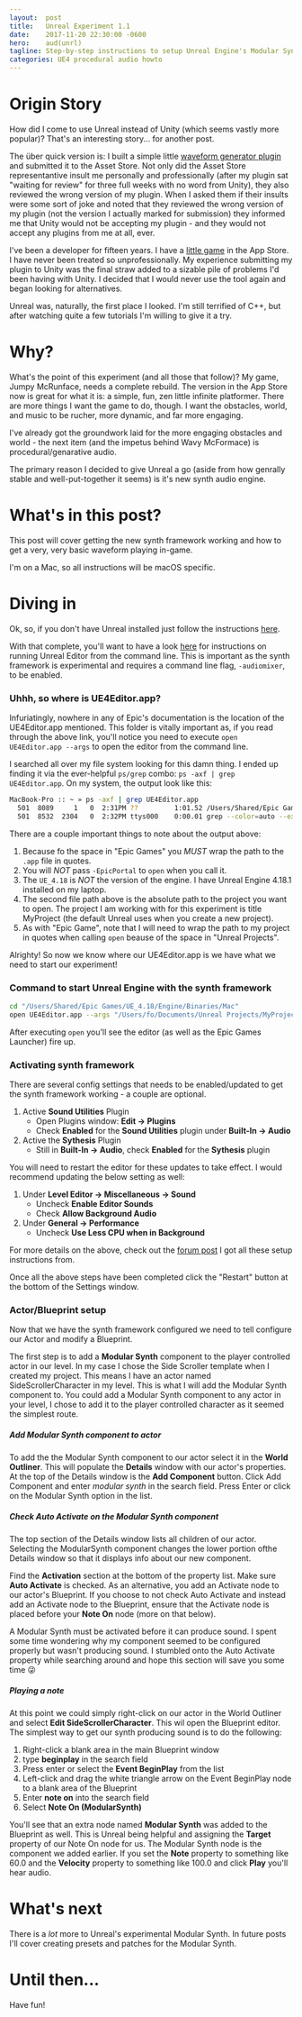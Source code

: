 ```yaml
---
layout:  post
title:   Unreal Experiment 1.1
date:    2017-11-20 22:30:00 -0600
hero:    aud(unrl)
tagline: Step-by-step instructions to setup Unreal Engine's Modular Synth toolkit
categories: UE4 procedural audio howto
---
```


# Origin Story

How did I come to use Unreal instead of Unity (which seems vastly more popular)? That's an interesting story... for another post.

The über quick version is: I built a simple little [waveform generator plugin](https://github.com/bsgbryan/wavy-mcformface) and submitted it to the Asset Store. Not only did the Asset Store representantive insult me personally and professionally (after my plugin sat "waiting for review" for three full weeks with no word from Unity), they also reviewed the wrong version of my plugin. When I asked them if their insults were some sort of joke and noted that they reviewed the wrong version of my plugin (not the version I actually marked for submission) they informed me that Unity would not be accepting my plugin - and they would not accept any plugins from me at all, ever.

I've been a developer for fifteen years. I have a [little game](https://itunes.apple.com/us/app/jumpy-mcrunface/id1151471322?mt=8) in the App Store. I have never been treated so unprofessionally. My experience submitting my plugin to Unity was the final straw added to a sizable pile of problems I'd been having with Unity. I decided that I would never use the tool again and began looking for alternatives.

Unreal was, naturally, the first place I looked. I'm still terrified of C++, but after watching quite a few tutorials I'm willing to give it a try.

# Why?

What's the point of this experiment (and all those that follow)? My game, Jumpy McRunface, needs a complete rebuild. The version in the App Store now is great for what it is: a simple, fun, zen little infinite platformer. There are more things I want the game to do, though. I want the obstacles, world, and music to be rucher, more dynamic, and far more engaging.

I've already got the groundwork laid for the more engaging obstacles and world - the next item (and the impetus behind Wavy McFormace) is procedural/genarative audio.

The primary reason I decided to give Unreal a go (aside from how genrally stable and well-put-together it seems) is it's new synth audio engine.

# What's in this post?

This post will cover getting the new synth framework working and how to get a very, very basic waveform playing in-game.

I'm on a Mac, so all instructions will be macOS specific.

# Diving in

Ok, so, if you don't have Unreal installed just follow the instructions [here](https://docs.unrealengine.com/latest/INT/GettingStarted/Installation/).

With that complete, you'll want to have a look [here](https://docs.unrealengine.com/latest/INT/GettingStarted/RunningUnrealEngine/) for instructions on running Unreal Editor from the command line. This is important as the synth framework is experimental and requires a command line flag, `-audiomixer`, to be enabled.

### Uhhh, so where is UE4Editor.app?

Infuriatingly, nowhere in any of Epic's documentation is the location of the UE4Editor.app mentioned. This folder is vitally important as, if you read through the above link, you'll notice you need to execute `open UE4Editor.app --args` to open the editor from the command line.

I searched all over my file system looking for this damn thing. I ended up finding it via the ever-helpful `ps/grep` combo: `ps -axf | grep UE4Editor.app`. On my system, the output look like this:

```sh
MacBook-Pro :: ~ » ps -axf | grep UE4Editor.app
  501  8089     1   0  2:31PM ??         1:01.52 /Users/Shared/Epic Games/UE_4.18/Engine/Binaries/Mac/UE4Editor.app/Contents/MacOS/UE4Editor /Users/fo/Documents/Unreal Projects/MyProject/MyProject.uproject -EpicPortal
  501  8532  2304   0  2:32PM ttys000    0:00.01 grep --color=auto --exclude-dir=.bzr --exclude-dir=CVS --exclude-dir=.git --exclude-dir=.hg --exclude-dir=.svn UE4Editor.app
```

There are a couple important things to note about the output above:

1. Because fo the space in "Epic Games" you _MUST_ wrap the path to the `.app` file in quotes.
2. You will _NOT_ pass `-EpicPortal` to `open` when you call it.
3. The `UE_4.18` is _NOT_ the version of the engine. I have Unreal Engine 4.18.1 installed on my laptop.
4. The second file path above is the absolute path to the project you want to open. The project I am working with for this experiment is title MyProject (the default Unreal uses when you create a new project).
5. As with "Epic Game", note that I will need to wrap the path to my project in quotes when calling `open` beause of the space in "Unreal Projects".

Alrighty! So now we know where our UE4Editor.app is we have what we need to start our experiment!

### Command to start Unreal Engine with the synth framework

```sh
cd "/Users/Shared/Epic Games/UE_4.18/Engine/Binaries/Mac"
open UE4Editor.app --args "/Users/fo/Documents/Unreal Projects/MyProject/MyProject.uproject" -audiomixer
```

After executing `open` you'll see the editor (as well as the Epic Games Launcher) fire up.

### Activating synth framework

There are several config settings that needs to be enabled/updated to get the synth framework working - a couple are optional.

1. Active **Sound Utilities** Plugin
    * Open Plugins window: **Edit -> Plugins**
    * Check **Enabled** for the **Sound Utilities** plugin under **Built-In -> Audio**
2. Active the **Sythesis** Plugin
    * Still in **Built-In -> Audio**, check **Enabled** for the **Sythesis** plugin

You will need to restart the editor for these updates to take effect. I would recommend updating the below setting as well:

1. Under **Level Editor -> Miscellaneous -> Sound**
    * Uncheck **Enable Editor Sounds**
    * Check **Allow Background Audio**
2. Under **General -> Performance**
    * Uncheck **Use Less CPU when in Background**

For more details on the above, check out the [forum post](https://forums.unrealengine.com/development-discussion/audio/116874-new-audio-engine-early-access-quick-start-guide) I got all these setup instructions from.

Once all the above steps have been completed click the "Restart" button at the bottom of the Settings window.

### Actor/Blueprint setup

Now that we have the synth framework configured we need to tell configure our Actor and modify a Blueprint.

The first step is to add a **Modular Synth** component to the player controlled actor in our level. In my case I chose the Side Scroller template when I created my project. This means I have an actor named SideScrollerCharacter in my level. This is what I will add the Modular Synth component to. You could add a Modular Synth component to any actor in your level, I chose to add it to the player controlled character as it seemed the simplest route.

##### Add Modular Synth component to actor

To add the the Modular Synth component to our actor select it in the **World Outliner**. This will populate the **Details** window with our actor's properties. At the top of the Details window is the **Add Component** button. Click Add Component and enter _modular synth_ in the search field. Press Enter or click on the Modular Synth option in the list.

##### Check Auto Activate on the Modular Synth component

The top section of the Details window lists all children of our actor. Selecting the ModularSynth component changes the lower portion ofthe Details window so that it displays info about our new component.

Find the **Activation** section at the bottom of the property list. Make sure **Auto Activate** is checked. As an alternative, you add an Activate node to our actor's Blueprint. If you choose to not check Auto Activate and instead add an Activate node to the Blueprint, ensure that the Activate node is placed before your **Note On** node (more on that below).

A Modular Synth must be activated before it can produce sound. I spent some time wondering why my component seemed to be configured properly but wasn't producing sound. I stumbled onto the Auto Activate property while searching around and hope this section will save you some time :stuck_out_tongue_winking_eye:

##### Playing a note

At this point we could simply right-click on our actor in the World Outliner and select **Edit SideScrollerCharacter**. This wil open the Blueprint editor. The simplest way to get our synth producing sound is to do the following:

1. Right-click a blank area in the main Blueprint window
2. type **beginplay** in the search field
3. Press enter or select the **Event BeginPlay** from the list
4. Left-click and drag the white triangle arrow on the Event BeginPlay node to a blank area of the Blueprint
5. Enter **note on** into the search field
6. Select **Note On (ModularSynth)**

You'll see that an extra node named **Modular Synth** was added to the Blueprint as well. This is Unreal being helpful and assigning the **Target** property of our Note On node for us. The Modular Synth node is the component we added earlier. If you set the **Note** property to something like 60.0 and the **Velocity** property to something like 100.0 and click **Play** you'll hear audio.

# What's next

There is a _lot_ more to Unreal's experimental Modular Synth. In future posts I'll cover creating presets and patches for the Modular Synth.

# Until then...

Have fun!
